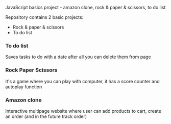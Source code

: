 JavaScript basics project - amazon clone, rock & paper & scissors, to do list

Repository contains 2 basic projects:
- Rock & paper & scissors
- To do list

### To do list

Saves tasks to do with a date after all you can delete them from page

### Rock Paper Scissors

It's a game where you can play with computer, it has a score counter and autoplay function

### Amazon clone

Interactive multipage website where user can add products to cart, create an order (and in the future track order) 
